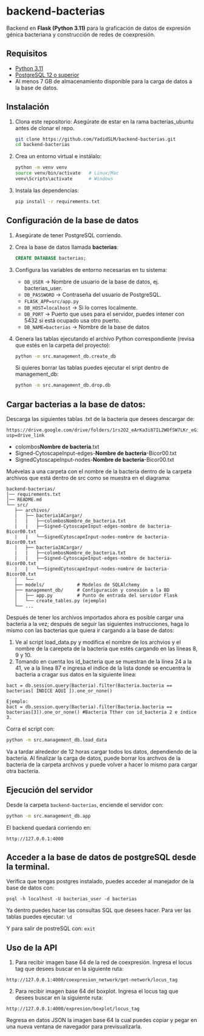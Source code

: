 # backend-bacterias

Backend en **Flask (Python 3.11)** para la graficación de datos de expresión génica bacteriana y construcción de redes de coexpresión.  

## Requisitos

- [Python 3.11](https://www.python.org/downloads/release/python-3110/)
- [PostgreSQL 12 o superior](https://www.postgresql.org/download/)
- Al menos 7 GB de almacenamiento disponible para la carga de datos a la base de datos.

## Instalación

1. Clona este repositorio:
   Asegúrate de estar en la rama bacterias_ubuntu antes de clonar el repo.

   ```bash
   git clone https://github.com/YadidSLM/backend-bacterias.git
   cd backend-bacterias
   ```

2. Crea un entorno virtual e instálalo:

   ```bash
   python -m venv venv
   source venv/bin/activate   # Linux/Mac
   venv\Scripts\activate      # Windows
   ```

3. Instala las dependencias:

   ```bash
   pip install -r requirements.txt
   ```

## Configuración de la base de datos

1. Asegúrate de tener PostgreSQL corriendo.
2. Crea la base de datos llamada **bacterias**:

   ```sql
   CREATE DATABASE bacterias;
   ```

3. Configura las variables de entorno necesarias en tu sistema:

   - `DB_USER` -> Nombre de usuario de la base de datos, ej. bacterias_user.
   - `DB_PASSWORD` -> Contraseña del usuario de PostgreSQL.
   - `FLASK_APP=src/app.py`
   - `DB_HOST=localhost` -> Si lo corres localmente.
   - `DB_PORT` -> Puerto que uses para el servidor, puedes intener con 5432 si está ocupado usa otro puerto.
   - `DB_NAME=bacterias` -> Nombre de la base de datos
   

4. Genera las tablas ejecutando el archivo Python correspondiente (revisa que estés en la carpeta del proyecto):

   ```bash
   python -m src.management_db.create_db
   ```
   Si quieres borrar las tablas puedes ejecutar el sript dentro de management_db:
   ```bash
   python -m src.management_db.drop.db
   ```
## Cargar bacterias a la base de datos:

Descarga las siguientes tablas .txt de la bacteria que desees descargar de:
```
https://drive.google.com/drive/folders/1rs2O2_eArKa3i87IL2WOfSW7LKr_eGi0?usp=drive_link
```
- colombos**Nombre de bacteria**.txt
- Signed-CytoscapeInput-edges-**Nombre de bacteria**-Bicor00.txt
- SignedCytoscapeInput-nodes-**Nombre de bacteria**-Bicor00.txt

Muévelas a una carpeta con el nombre de la bacteria dentro de la carpeta archivos que está dentro de src como se muestra en el diagrama:
```
backend-bacterias/
│── requirements.txt
│── README.md
└── src/
   ├── archivos/
   |   ├── bacteria1ACargar/
   |   |   ├──colombosNombre_de_bacteria.txt
   |   |   ├──Signed-CytoscapeInput-edges-nombre de bacteria-Bicor00.txt
   |   |   └──SignedCytoscapeInput-nodes-nombre de bacteria-Bicor00.txt
   |   ├── bacteria2ACargar/
   |   |   ├──colombosNombre_de_bacteria.txt
   |   |   ├──Signed-CytoscapeInput-edges-nombre de bacteria-Bicor00.txt
   |   |   └──SignedCytoscapeInput-nodes-nombre de bacteria-Bicor00.txt
   |   └──
   ├── models/            # Modelos de SQLAlchemy
   ├── management_db/     # Configuración y conexión a la BD
   │   ├── app.py         # Punto de entrada del servidor Flask
   │   └── create_tables.py (ejemplo)
   └── ...
```
Después de tener los archivos importados ahora es posible cargar una bacteria a la vez; después de seguir las siguientes instrucciones, haga lo mismo con las bacterias que quiera ir cargando a la base de datos:

1. Ve al script load_data.py y modifica el nombre de los archvios y el nombre de la carepeta de la bacteria que estés cargando en las líneas 8, 9 y 10.
2. Tomando en cuenta los id_bacteria que se muestran de la línea 24 a la 41, ve a la línea 87 e ingresa el índice de la lista donde se encuentra la bacteria a cragar sus datos en la siguiente línea:
```
bact = db.session.query(Bacteria).filter(Bacteria.bacteria == bacterias[ ÍNDICE AQUÍ ]).one_or_none()

Ejemplo:
bact = db.session.query(Bacteria).filter(Bacteria.bacteria == bacterias[3]).one_or_none() #Bacteria Tther con id_bacteria 2 e índice 3.
```
Corra el script con:
```bash
python -m src.management_db.load_data
```
Va a tardar alrededor de 12 horas cargar todos los datos, dependiendo de la bacteria.
Al finalizar la carga de datos, puede borrar los archvos de la bacteria de la carpeta archivos y puede volver a hacer lo mismo para cargar otra bacteria.

## Ejecución del servidor

Desde la carpeta `backend-bacterias`, enciende el servidor con:

```bash
python -m src.management_db.app
```

El backend quedará corriendo en:

```
http://127.0.0.1:4000
```

## Acceder a la base de datos de postgreSQL desde la terminal.
Verifica que tengas postgres instalado, puedes acceder al manejador de la base de datos con:
```
psql -h localhost -U bacterias_user -d bacterias
```
Ya dentro puedes hacer las consultas SQL que desees hacer.
Para ver las tablas puedes ejecutar: `\d`

Y para salir de postreSQL con: `exit`

## Uso de la API
1. Para recibir imagen base 64 de la red de coexpresión.
Ingresa el locus tag que desees buscar en la siguiente ruta:
```
http://127.0.0.1:4000/coexpresion_network/get-network/locus_tag
```

2. Para recibir imagen base 64 del boxplot.
Ingresa el locus tag que desees buscar en la siguiente ruta:
```
http://127.0.0.1:4000/expresion/boxplot/locus_tag
```
Regresa en datos JSON la imagen base 64 la cual puedes copiar y pegar en una nueva ventana de navegador para previsualizarla.
